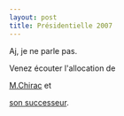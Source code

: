 ```yaml
---
layout: post
title: Présidentielle 2007
---
```


Aj, je ne parle pas.

Venez écouter l'allocation de 

[M.Chirac](http://www.rfi.fr/actufr/articles/089/article_51862.asp) et 

[son successeur](http://www.rfi.fr/actufr/articles/089/article_51876.asp).  
